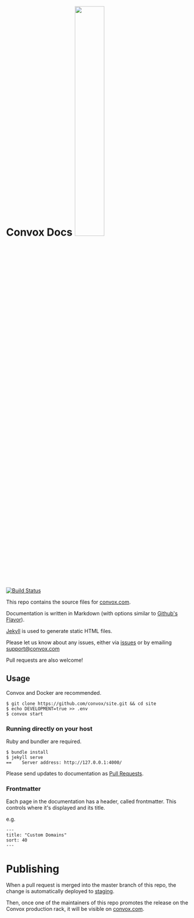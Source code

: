 # Convox Docs <img src="https://convox.com/assets/images/logo.png" width="40%">

[![Build Status](https://travis-ci.org/convox/site.svg?branch=master)](https://travis-ci.org/convox/site)

This repo contains the source files for [convox.com](https://convox.com/).

Documentation is written in Markdown (with options similar to [Github's Flavor](https://help.github.com/articles/github-flavored-markdown/)).

[Jekyll](https://http://jekyllrb.com//) is used to generate static HTML files.

Please let us know about any issues, either via [issues](/issues) or by emailing [support@convox.com](mailto:support@convox.com)

Pull requests are also welcome!

## Usage

Convox and Docker are recommended.

```shell
$ git clone https://github.com/convox/site.git && cd site
$ echo DEVELOPMENT=true >> .env
$ convox start
```

### Running directly on your host

Ruby and bundler are required.

```shell
$ bundle install
$ jekyll serve
==    Server address: http://127.0.0.1:4000/
```

Please send updates to documentation as [Pull Requests](/pulls).

### Frontmatter

Each page in the documentation has a header, called frontmatter. This controls where it's displayed and its title.

e.g.

```
---
title: "Custom Domains"
sort: 40
---
```

# Publishing

When a pull request is merged into the master branch of this repo, the change is automatically deployed to [staging](http://site-staging.convox.com/).

Then, once one of the maintainers of this repo promotes the release on the Convox production rack, it will be visible on [convox.com](https://convox.com).
